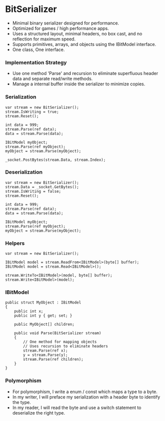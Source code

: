 # BitSerializer
- Minimal binary serializer designed for performance.
- Optimized for games / high performance apps.
- Uses a structured layout, minimal headers, no box cast, and no reflection for maximum speed.
- Supports primitives, arrays, and objects using the IBitModel interface.
- One class, One interface.

### Implementation Strategy
- Use one method 'Parse' and recursion to eliminate superfluous header data and separate read/write methods.
- Manage a internal buffer inside the serializer to minimize copies.

### Serialization
    var stream = new BitSerializer(); 
    stream.IsWriting = true;
    stream.Reset();
    
    int data = 999;
    stream.Parse(ref data);
    data = stream.Parse(data);
    
    IBitModel myObject;
    stream.Parse(ref myObject);
    myObject = stream.Parse(myObject);

    _socket.PostBytes(stream.Data, stream.Index);
    
  
### Deserialization
    var stream = new BitSerializer(); 
    stream.Data = _socket.GetBytes();
    stream.IsWriting = false;
    stream.Reset();
    
    int data = 999;
    stream.Parse(ref data);
    data = stream.Parse(data);
    
    IBitModel myObject;
    stream.Parse(ref myObject);
    myObject = stream.Parse(myObject);

### Helpers
    var stream = new BitSerializer(); 
    
    IBitModel model = stream.ReadFrom<IBitModel>(byte[] buffer);
    IBitModel model = stream.Read<IBitModel>();

    stream.WriteTo<IBitModel>(model, byte[] buffer);
    stream.Write<IBitModel>(model);    
      
### IBitModel
    public struct MyObject : IBitModel
    {
        public int x;
        public int y { get; set; }

        public MyObject[] children;

        public void Parse(BitSerializer stream)
        {
            // One method for mapping objects
            // Uses recursion to eliminate headers
            stream.Parse(ref x);
            y = stream.Parse(y);
            stream.Parse(ref children);
        }
    }

### Polymorphism
- For polymorphism, I write a enum / const which maps a type to a byte. 
- In my writer, I will preface my serialization with a header byte to identify the type.
- In my reader, I will read the byte and use a switch statement to deserialize the right type.
